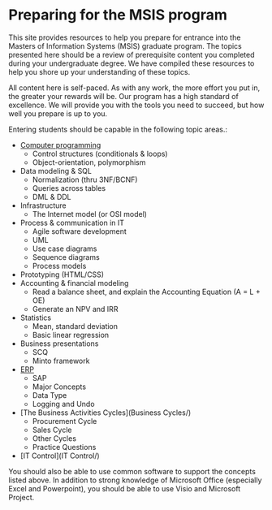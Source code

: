 # Preparing for the MSIS program

This site provides resources to help you prepare for entrance into the Masters of Information Systems (MSIS) graduate program. The topics presented here should be a review of prerequisite content you completed during your undergraduate degree. We have compiled these resources to help you shore up your understanding of these topics.

All content here is self-paced. As with any work, the more effort you put in, the greater your rewards will be. Our program has a high standard of excellence. We will provide you with the tools you need to succeed, but how well you prepare is up to you.

Entering students should be capable in the following topic areas.:

* [Computer programming](programming/)
    - Control structures (conditionals & loops)
    - Object-orientation, polymorphism
* Data modeling & SQL
    - Normalization (thru 3NF/BCNF)
    - Queries across tables
    - DML & DDL
* Infrastructure
    - The Internet model (or OSI model)
* Process & communication in IT
    - Agile software development
    - UML
    - Use case diagrams
    - Sequence diagrams
    - Process models
* Prototyping (HTML/CSS)
* Accounting & financial modeling
    - Read a balance sheet, and explain the Accounting Equation (A = L + OE)
    - Generate an NPV and IRR
* Statistics
    - Mean, standard deviation
    - Basic linear regression
* Business presentations
    - SCQ
    - Minto framework
* [ERP](ERP/)  
    - SAP
    - Major Concepts
    - Data Type
    - Logging and Undo
* [The Business Activities Cycles](Business Cycles/)
    - Procurement Cycle
    - Sales Cycle
    - Other Cycles
    - Practice Questions
* [IT Control](IT Control/)


You should also be able to use common software to support the concepts listed above. In addition to strong knowledge of Microsoft Office (especially Excel and Powerpoint), you should be able to use Visio and Microsoft Project.
